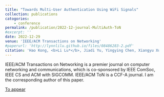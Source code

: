 ```yaml
---
title: "Towards Multi-User Authentication Using WiFi Signals"
collection: publications
catogories: 
    - conference
permalink: /publication/2022-12-journal-MultiAuth-ToN
#excerpt: ''
date: 2022-12-29
venue: 'IEEE/ACM Transactions on Networking'
#paperurl: 'http://lynnlilu.github.io/files/08486283-2.pdf'
citation: 'Hao Kong, <b>Li Lu*</b>, Jiadi Yu, Yingying Chen, Xiangyu Xu, Feng Lyu. &quot;Towards Multi-User Authentication Using WiFi Signals.&quot; <i>IEEE/ACM Transactions on Networking</i>. 2022. doi: to appear.'
---
```


IEEE/ACM Transactions on Networking is a premier journal on computer networking and communications, which is co-sponsored by IEEE ComSoc, IEEE CS and ACM with SIGCOMM. IEEE/ACM ToN is a CCF-A journal. I am the corresponding author of this paper.

[To appear](https://doi.org/xx)

